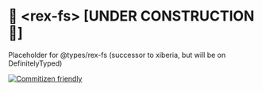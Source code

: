 # :hammer: \<rex-fs\> [UNDER CONSTRUCTION :hammer:]

Placeholder for @types/rex-fs (successor to xiberia, but will be on DefinitelyTyped)

[![Commitizen friendly](https://img.shields.io/badge/commitizen-friendly-brightgreen.svg)](http://commitizen.github.io/cz-cli/)
